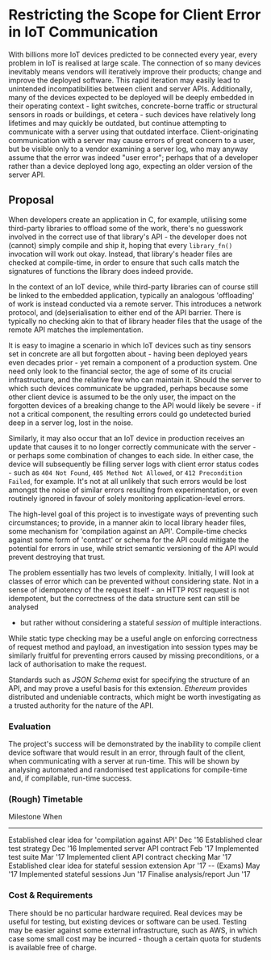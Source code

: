 Restricting the Scope for Client Error in IoT Communication
===========================================================

With billions more IoT devices predicted to be connected every year, every
problem in IoT is realised at large scale. The connection of so many devices
inevitably means vendors will iteratively improve their products; change and
improve the deployed software. This rapid iteration may easily lead to
unintended incompatibilities between client and server APIs. Additionally, many
of the devices expected to be deployed will be deeply embedded in their
operating context - light switches, concrete-borne traffic or structural sensors
in roads or buildings, et cetera - such devices have relatively long lifetimes
and may quickly be outdated, but continue attempting to communicate with a
server using that outdated interface. Client-originating communication with a
server may cause errors of great concern to a user, but be visible only to a
vendor examining a server log, who may anyway assume that the error was indeed
"user error"; perhaps that of a developer rather than a device deployed long
ago, expecting an older version of the server API.

Proposal
--------

When developers create an application in C, for example, utilising some
third-party libraries to offload some of the work, there's no guesswork involved
in the correct use of that library's API - the developer does not (cannot)
simply compile and ship it, hoping that every `library_fn()` invocation will
work out okay. Instead, that library's header files are checked at compile-time,
in order to ensure that such calls match the signatures of functions the library
does indeed provide.

In the context of an IoT device, while third-party libraries can of course still
be linked to the embedded application, typically an analogous 'offloading' of
work is instead conducted via a remote server. This introduces a network
protocol, and (de)serialisation to either end of the API barrier. There is
typically no checking akin to that of library header files that the usage of the
remote API matches the implementation.

It is easy to imagine a scenario in which IoT devices such as tiny sensors set
in concrete are all but forgotten about - having been deployed years even
decades prior - yet remain a component of a production system. One need only
look to the financial sector, the age of some of its crucial infrastructure, and
the relative few who can maintain it. Should the server to which such devices
communicate be upgraded, perhaps because some other client device is assumed to
be the only user, the impact on the forgotten devices of a breaking change to
the API would likely be severe - if not a critical component, the resulting
errors could go undetected buried deep in a server log, lost in the noise.

Similarly, it may also occur that an IoT device in production receives an update
that causes it to no longer correctly communicate with the server - or perhaps
some combination of changes to each side. In either case, the device will
subsequently be filling server logs with client error status codes - such as
`404 Not Found`, `405 Method Not Allowed`, or `412 Precondition Failed`, for
example. It's not at all unlikely that such errors would be lost amongst the
noise of similar errors resulting from experimentation, or even routinely
ignored in favour of solely monitoring application-level errors.

The high-level goal of this project is to investigate ways of preventing such
circumstances; to provide, in a manner akin to local library header files, some
mechanism for 'compilation against an API'. Compile-time checks against some
form of 'contract' or schema for the API could mitigate the potential for errors
in use, while strict semantic versioning of the API would prevent destroying
that trust.

The problem essentially has two levels of complexity. Initially, I will look at
classes of error which can be prevented without considering state. Not in a
sense of idempotency of the request itself - an HTTP `POST` request is not
idempotent, but the correctness of the data structure sent can still be analysed
- but rather without considering a stateful *session* of multiple interactions.

While static type checking may be a useful angle on enforcing correctness of
request method and payload, an investigation into session types may be similarly
fruitful for preventing errors caused by missing preconditions, or a lack of
authorisation to make the request.

Standards such as *JSON Schema* exist for specifying the structure of an API,
and may prove a useful basis for this extension. *Ethereum* provides distributed
and undeniable contracts, which might be worth investigating as a trusted
authority for the nature of the API.

### Evaluation

The project's success will be demonstrated by the inability to compile client
device software that would result in an error, through fault of the client, when
communicating with a server at run-time. This will be shown by analysing
automated and randomised test applications for compile-time and, if compilable,
run-time success.

### (Rough) Timetable

  Milestone                                                 When
  ------------------------------------------------------- ---------
  Established clear idea for 'compilation against API'     Dec '16
  Established clear test strategy                          Dec '16
  Implemented server API contract                          Feb '17
  Implemented test suite                                   Mar '17
  Implemented client API contract checking                 Mar '17
  Established clear idea for stateful session extension    Apr '17
  -- (Exams)                                               May '17
  Implemented stateful sessions                            Jun '17
  Finalise analysis/report                                 Jun '17

### Cost & Requirements

There should be no particular hardware required. Real devices may be useful for
testing, but existing devices or software can be used. Testing may be easier
against some external infrastructure, such as AWS, in which case some small cost
may be incurred - though a certain quota for students is available free of
charge.
